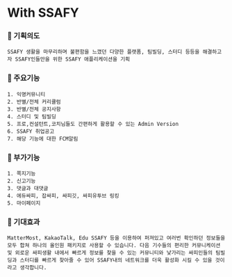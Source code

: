 # With SSAFY

### 👀 기획의도

    SSAFY 생활을 마무리하며 불편함을 느꼈던 다양한 플랫폼, 팀빌딩, 스터디 등등을 해결하고자 SSAFY인들만을 위한 SSAFY 애플리케이션을 기획

### 👀 주요기능

    1. 익명커뮤니티
    2. 반별/전체 커리큘럼
    3. 반별/전체 공지사항
    4. 스터디 및 팀빌딩
    5. 프로,컨설턴트,코치님들도 간편하게 활용할 수 있는 Admin Version
    6. SSAFY 취업공고
    7. 해당 기능에 대한 FCM알림

### 👀 부가기능

    1. 쪽지기능
    2. 신고기능
    3. 댓글과 대댓글
    4. 에듀싸피, 잡싸피, 싸피깃, 싸피유투브 링킹
    5. 마이페이지
    
### 👀 기대효과

    MatterMost, KakaoTalk, Edu SSAFY 등을 이용하여 퍼져있고 여러번 확인하던 정보들을 모두 합쳐 하나의 올인원 패키지로 사용할 수 있습니다. 다음 기수들의 편리한 커뮤니케이션 및 외로운 싸피생활 내에서 빠르게 정보를 찾을 수 있는 커뮤니티와 낯가리는 싸피인들의 팀빌딩과 스터디를 빠르게 찾아줄 수 있어 SSAFY내의 네트워크를 더욱 활성화 시킬 수 있을 것이라고 생각합니다.




